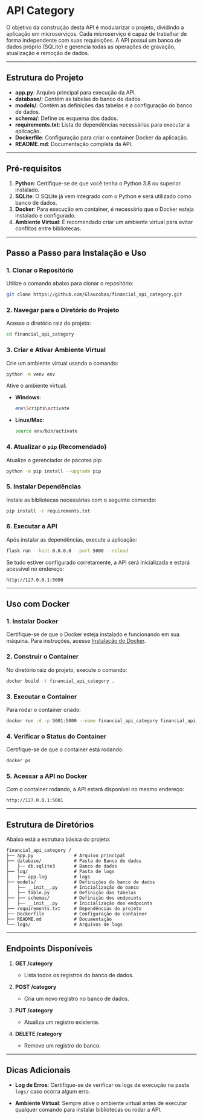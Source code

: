 # API Category

O objetivo da construção desta API é modularizar o projeto, dividindo a aplicação em microserviços. Cada microserviço é capaz de trabalhar de forma independente com suas requisições. A API possui um banco de dados próprio (SQLite) e gerencia todas as operações de gravação, atualização e remoção de dados.

---

## Estrutura do Projeto

- **app.py**: Arquivo principal para execução da API.
- **database/**: Contém as tabelas do banco de dados.
- **models/**: Contém as definições das tabelas e a configuração do banco de dados.
- **schema/**: Define os esquema dos dados.
- **requirements.txt**: Lista de dependências necessárias para executar a aplicação.
- **Dockerfile**: Configuração para criar o container Docker da aplicação.
- **README.md**: Documentação completa da API.

---

## Pré-requisitos

1. **Python**: Certifique-se de que você tenha o Python 3.8 ou superior instalado.
2. **SQLite**: O SQLite já vem integrado com o Python e será utilizado como banco de dados.
3. **Docker**: Para execução em container, é necessário que o Docker esteja instalado e configurado.
4. **Ambiente Virtual**: É recomendado criar um ambiente virtual para evitar conflitos entre bibliotecas.

---

## Passo a Passo para Instalação e Uso

### **1. Clonar o Repositório**
Utilize o comando abaixo para clonar o repositório:
```bash
git clone https://github.com/Glaucobas/financial_api_category.git
```

### **2. Navegar para o Diretório do Projeto**
Acesse o diretório raiz do projeto:
```bash
cd financial_api_category
```

### **3. Criar e Ativar Ambiente Virtual**
Crie um ambiente virtual usando o comando:
```bash
python -m venv env
```
Ative o ambiente virtual:
- **Windows**:
  ```bash
  env\Scripts\activate
  ```
- **Linux/Mac**:
  ```bash
  source env/bin/activate
  ```

### **4. Atualizar o `pip` (Recomendado)**
Atualize o gerenciador de pacotes pip:
```bash
python -m pip install --upgrade pip
```

### **5. Instalar Dependências**
Instale as bibliotecas necessárias com o seguinte comando:
```bash
pip install -r requirements.txt
```

### **6. Executar a API**
Após instalar as dependências, execute a aplicação:
```bash
flask run --host 0.0.0.0 --port 5000 --reload
```

Se tudo estiver configurado corretamente, a API será inicializada e estará acessível no endereço:
```
http://127.0.0.1:5000
```

---

## Uso com Docker

### **1. Instalar Docker**
Certifique-se de que o Docker esteja instalado e funcionando em sua máquina. Para instruções, acesse [Instalação do Docker](https://www.docker.com/get-started).

### **2. Construir o Container**
No diretório raiz do projeto, execute o comando:
```bash
docker build -t financial_api_category .
```

### **3. Executar o Container**
Para rodar o container criado:
```bash
docker run -d -p 5001:5000 --name financial_api_category financial_api_category
```

### **4. Verificar o Status do Container**
Certifique-se de que o container está rodando:
```bash
docker ps
```

### **5. Acessar a API no Docker**
Com o container rodando, a API estará disponível no mesmo endereço:
```
http://127.0.0.1:5001
```

---

## Estrutura de Diretórios

Abaixo está a estrutura básica do projeto:
```
financial_api_category /
├── app.py               # Arquivo principal
├── database/            # Pasta do Banco de dados
│   ├── db.sqlite3       # Banco de dados
├── log/                 # Pasta de logs
│   ├── app.log          # logs
├── models/              # Definições do banco de dados
│   ├── __init__.py      # Inicialização do banco
│   ├── table.py         # Definição das tabelas
├── ├── schemas/         # Definição dos endpoints
│   ├── __init__.py      # Inicialização dos endpoints
├── requirements.txt     # Dependências do projeto
├── Dockerfile           # Configuração do container
├── README.md            # Documentação
└── logs/                # Arquivos de logs
```

---

## Endpoints Disponíveis

1. **GET /category**
   - Lista todos os registros do banco de dados.

2. **POST /category**
   - Cria um novo registro no banco de dados.

3. **PUT /category**
   - Atualiza um registro existente.

4. **DELETE /category**
   - Remove um registro do banco.

---

## Dicas Adicionais

- **Log de Erros**:
  Certifique-se de verificar os logs de execução na pasta `logs/` caso ocorra algum erro.

- **Ambiente Virtual**:
  Sempre ative o ambiente virtual antes de executar qualquer comando para instalar bibliotecas ou rodar a API.
